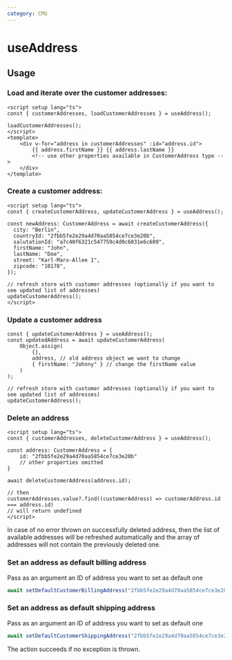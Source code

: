 ```yaml
---
category: CMS
---
```


# useAddress

<!-- PLACEHOLDER_DESCRIPTION -->

## Usage

### Load and iterate over the customer addresses:

```vue{4,7}
<script setup lang="ts">
const { customerAddresses, loadCustomerAddresses } = useAddress();

loadCustomerAddresses();
</script>
<template>
    <div v-for="address in customerAddresses" :id="address.id">
        {{ address.firstName }} {{ address.lastName }}
        <!-- use other properties available in CustomerAddress type -->
    </div>
</template>
```

### Create a customer address:

```vue{4}
<script setup lang="ts">
const { createCustomerAddress, updateCustomerAddress } = useAddress();

const newAddress: CustomerAddress = await createCustomerAddress({
  city: "Berlin",
  countryId: "2fbb5fe2e29a4d70aa5854ce7ce3e20b",
  salutationId: "a7c40f6321c547759c4d0c6031e6c609",
  firstName: "John",
  lastName: "Doe",
  street: "Karl-Marx-Allee 1",
  zipcode: "10178",
});

// refresh store with customer addresses (optionally if you want to see updated list of addresses)
updateCustomerAddress();
</script>
```

### Update a customer address

```ts{2}
const { updateCustomerAddress } = useAddress();
const updatedAddress = await updateCustomerAddress(
    Object.assign(
        {},
        address, // old address object we want to change
        { firstName: "Johnny" } // change the firstName value
    )
);

// refresh store with customer addresses (optionally if you want to see updated list of addresses)
updateCustomerAddress();
```

### Delete an address

```vue{9}
<script setup lang="ts">
const { customerAddresses, deleteCustomerAddress } = useAddress();

const address: CustomerAddress = {
    id: "2fbb5fe2e29a4d70aa5854ce7ce3e20b"
    // other properties omitted
}

await deleteCustomerAddress(address.id);

// then
customerAddresses.value?.find((customerAddress) => customerAddress.id === address.id)
// will return undefined
</script>
```

In case of no error thrown on successfully deleted address, then the list of available addresses will be refreshed automatically and the array of addresses will not contain the previously deleted one.

### Set an address as default billing address

Pass as an argument an ID of address you want to set as default one

```ts
await setDefaultCustomerBillingAddress("2fbb5fe2e29a4d70aa5854ce7ce3e20b");
```

### Set an address as default shipping address

Pass as an argument an ID of address you want to set as default one

```ts
await setDefaultCustomerShippingAddress("2fbb5fe2e29a4d70aa5854ce7ce3e20b");
```

The action succeeds if no exception is thrown.
